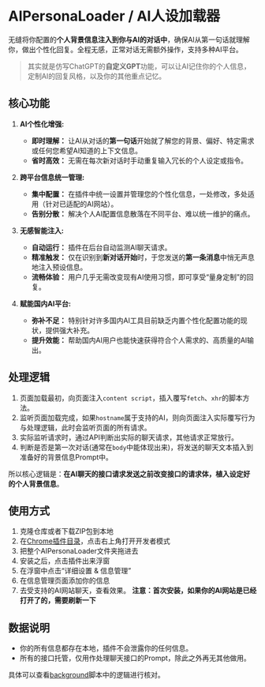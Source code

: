 # AIPersonaLoader / AI人设加载器

无缝将你配置的**个人背景信息注入到你与AI的对话中**，确保AI从第一句话就理解你，做出个性化回复。全程无感，正常对话无需额外操作，支持多种AI平台。

> 其实就是仿写ChatGPT的**自定义GPT**功能，可以让AI记住你的个人信息，定制AI的回复风格，以及你的其他重点记忆。

## 核心功能
1.  **AI个性化增强:**
    *   **即时理解：** 让AI从对话的**第一句话**开始就了解您的背景、偏好、特定需求或任何您希望AI知道的上下文信息。
    *   **省时高效：** 无需在每次新对话时手动重复输入冗长的个人设定或指令。

2.  **跨平台信息统一管理:**
    *   **集中配置：** 在插件中统一设置并管理您的个性化信息，一处修改，多处适用（针对已适配的AI网站）。
    *   **告别分散：** 解决个人AI配置信息散落在不同平台、难以统一维护的痛点。

3.  **无感智能注入:**
    *   **自动运行：** 插件在后台自动监测AI聊天请求。
    *   **精准触发：** 仅在识别到**新对话开始**时，于您发送的**第一条消息**中悄无声息地注入预设信息。
    *   **流畅体验：** 用户几乎无需改变现有AI使用习惯，即可享受“量身定制”的回复。

4.  **赋能国内AI平台:**
    *   **弥补不足：** 特别针对许多国内AI工具目前缺乏内置个性化配置功能的现状，提供强大补充。
    *   **提升效能：** 帮助国内AI用户也能快速获得符合个人需求的、高质量的AI输出。

## 处理逻辑
1. 页面加载最初，向页面注入`content script`，插入覆写`fetch`、`xhr`的脚本方法。
2. 监听页面加载完成，如果`hostname`属于支持的AI，则向页面注入实际覆写行为与处理逻辑，此时会监听页面的所有请求。
3. 实际监听请求时，通过API判断出实际的聊天请求，其他请求正常放行。
4. 判断是否是第一次对话(通常在`body`中能体现出来)，将发送的聊天文本插入到准备好的背景信息Prompt中。

所以核心逻辑是：**在AI聊天的接口请求发送之前改变接口的请求体，植入设定好的个人背景信息**。

## 使用方式
1. 克隆仓库或者下载ZIP包到本地
2. 在[Chrome插件目录](chrome://extensions/)，点击右上角打开开发者模式
3. 把整个AIPersonaLoader文件夹拖进去
4. 安装之后，点击插件出来浮窗
5. 在浮窗中点击“详细设置 & 信息管理”
6. 在信息管理页面添加你的信息
7. 去受支持的AI网站聊天，查看效果。
   **注意：首次安装，如果你的AI网站是已经打开了的，需要刷新一下**

## 数据说明
- 你的所有信息都存在本地，插件不会泄露你的任何信息。
- 所有的接口托管，仅用作处理聊天接口的Prompt，除此之外再无其他做用。

具体可以查看[background](/background.js)脚本中的逻辑进行核对。